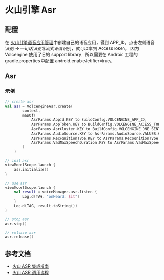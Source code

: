 # 火山引擎 Asr

## 配置

在 [火山引擎语音应用管理](https://console.volcengine.com/speech/app)中创建自己的语音应用，得到 APP_ID。点击左侧语音识别 -> 一句话识别或流式语音识别，就可以拿到 AccessToken。
因为 Volcengine 使用了旧的 support library，所以需要在 Android 工程的 gradle.properties 中配置 android.enableJetifier=true。


## Asr

### 示例

```kotlin
// create asr
val asr = VolcengineAsr.create(
        context,
        mapOf(
            AsrParams.AppId.KEY to BuildConfig.VOLCENGINE_APP_ID,
            AsrParams.AppToken.KEY to BuildConfig.VOLCENGINE_ACCESS_TOKEN,
            AsrParams.AsrCluster.KEY to BuildConfig.VOLCENGINE_ONE_SENTENCE_RECOGNITION_CLUSTER_ID,
            AsrParams.AudioSource.KEY to AsrParams.AudioSource.VALUES.COMMUNICATION,
            AsrParams.RecognitionType.KEY to AsrParams.RecognitionType.VALUES.LONG,
            AsrParams.VadMaxSpeechDuration.KEY to AsrParams.VadMaxSpeechDuration.VALUES.INFINITE,
        )
    )

// init asr
viewModelScope.launch {
    asr.initialize()
}

// use asr
viewModelScope.launch {
    val result = voiceManager.asr.listen {
        Log.d(TAG, "onHeard: $it")
    }
    Log.d(TAG, result.toString())
}

// stop asr
asr.stop()

// release asr
asr.release()

```

## 参考文档
- [火山 ASR 集成指南](https://www.volcengine.com/docs/6561/113641)
- [火山 ASR 调用流程](https://www.volcengine.com/docs/6561/113642)
